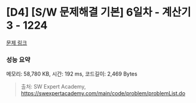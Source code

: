# [D4] [S/W 문제해결 기본] 6일차 - 계산기3 - 1224 

[문제 링크](https://swexpertacademy.com/main/code/problem/problemDetail.do?contestProbId=AV14tDX6AFgCFAYD) 

### 성능 요약

메모리: 58,780 KB, 시간: 192 ms, 코드길이: 2,469 Bytes



> 출처: SW Expert Academy, https://swexpertacademy.com/main/code/problem/problemList.do